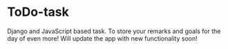 # ToDo-task
Django and JavaScript based task. To store your remarks and goals for the day of even more!
Will update the app with new functionality soon!
